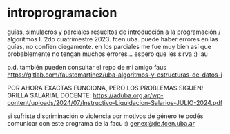 # introprogramacion
guías, simulacros y parciales resueltos de introducción a la programación  / algoritmos I. 2do cuatrimestre 2023. fcen uba.
puede haber errores en las guías, no confíen ciegamente. en los parciales me fue muy bien así que probablemente no tengan muchos errores... espero que les sirva :) lau

p.d. también pueden consultar el repo de mi amigo faus https://gitlab.com/faustomartinez/uba-algoritmos-y-estructuras-de-datos-i

POR AHORA EXACTAS FUNCIONA, PERO LOS PROBLEMAS SIGUEN!
GRILLA SALARIAL DOCENTE: https://aduba.org.ar/wp-content/uploads/2024/07/Instructivo-Liquidacion-Salarios-JULIO-2024.pdf

si sufriste discriminación o violencia por motivos de género te podés comunicar con este programa de la facu :) genex@de.fcen.uba.ar
